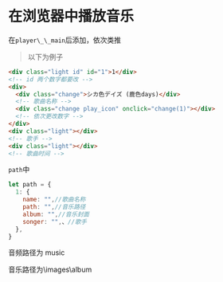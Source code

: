 # 在浏览器中播放音乐

在`player\_\_main`后添加，依次类推

> 以下为例子

```html
<div class="light id" id="1">1</div>
<!-- id 两个数字都要改 -->
<div>
  <div class="change">シカ色デイズ (鹿色days)</div>
  <!-- 歌曲名称 -->
  <div class="change play_icon" onclick="change(1)"></div>
  <!-- 依次更改数字 -->
</div>
<div class="light"></div>
<!-- 歌手 -->
<div class="light"></div>
<!-- 歌曲时间 -->
```

`path`中

```js
let path = {
  1: {
    name: "",//歌曲名称
    path: "",//音乐路径
    album: "",//音乐封面
    songer: "",、//歌手
  },
}
```

音频路径为 music

音乐路径为\images\album
